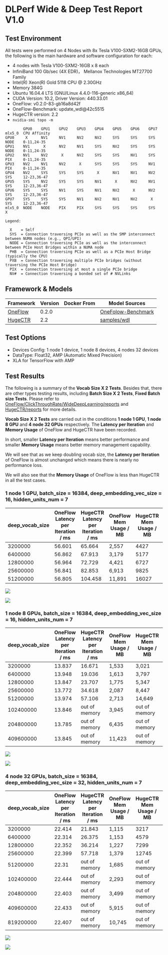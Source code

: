 # DLPerf Wide & Deep Test Report V1.0


## Test Environment

All tests were performed on 4 Nodes with 8x Tesla V100-SXM2-16GB GPUs, the following is the main hardware and software configuration for each:  

- 4 nodes with Tesla V100-SXM2-16GB x 8 each
- InfiniBand 100 Gb/sec (4X EDR)， Mellanox Technologies MT27700 Family
- Intel(R) Xeon(R) Gold 5118 CPU @ 2.30GHz
- Memory 384G
- Ubuntu 16.04.4 LTS (GNU/Linux 4.4.0-116-generic x86_64)
- CUDA Version: 10.2, Driver Version: 440.33.01
- OneFlow: v0.2.0-83-gb16a8d42f 
- OneFlow-Benchmark: update_wdl@42c5515
- HugeCTR version: 2.2
- `nvidia-smi topo -m`

```
        GPU0    GPU1    GPU2    GPU3    GPU4    GPU5    GPU6    GPU7    mlx5_0  CPU Affinity
GPU0     X      NV1     NV1     NV2     NV2     SYS     SYS     SYS     NODE    0-11,24-35
GPU1    NV1      X      NV2     NV1     SYS     NV2     SYS     SYS     NODE    0-11,24-35
GPU2    NV1     NV2      X      NV2     SYS     SYS     NV1     SYS     PIX     0-11,24-35
GPU3    NV2     NV1     NV2      X      SYS     SYS     SYS     NV1     PIX     0-11,24-35
GPU4    NV2     SYS     SYS     SYS      X      NV1     NV1     NV2     SYS     12-23,36-47
GPU5    SYS     NV2     SYS     SYS     NV1      X      NV2     NV1     SYS     12-23,36-47
GPU6    SYS     SYS     NV1     SYS     NV1     NV2      X      NV2     SYS     12-23,36-47
GPU7    SYS     SYS     SYS     NV1     NV2     NV1     NV2      X      SYS     12-23,36-47
mlx5_0  NODE    NODE    PIX     PIX     SYS     SYS     SYS     SYS      X

Legend:

  X    = Self
  SYS  = Connection traversing PCIe as well as the SMP interconnect between NUMA nodes (e.g., QPI/UPI)
  NODE = Connection traversing PCIe as well as the interconnect between PCIe Host Bridges within a NUMA node
  PHB  = Connection traversing PCIe as well as a PCIe Host Bridge (typically the CPU)
  PXB  = Connection traversing multiple PCIe bridges (without traversing the PCIe Host Bridge)
  PIX  = Connection traversing at most a single PCIe bridge
  NV#  = Connection traversing a bonded set of # NVLinks

```


## Framework & Models

| Framework | Version | Docker From |Model Sources|
| --------- | ------- | ----------- | ----------- |
|[OneFlow](https://github.com/Oneflow-Inc/oneflow/tree/v0.2.0)|0.2.0|             |[OneFolow-Benchmark](https://github.com/Oneflow-Inc/OneFlow-Benchmark/tree/v0.2.0/ClickThroughRate/WideDeepLearning)|
|[HugeCTR](https://github.com/NVIDIA/HugeCTR)| 2.2 ||[samples/wdl](https://github.com/NVIDIA/HugeCTR/tree/v2.2/samples/wdl)|

## Test Options
- Devices Config: 1 node 1 device, 1 node 8 devices, 4 nodes 32 devices
- DataType: Float32, AMP (Automatic Mixed Precision)
- XLA for TensorFlow with AMP

## Test Results
The following is a summary of the **Vocab Size X 2 Tests**. Besides that, there are other types testing results, including **Batch Size X 2 Tests**, **Fixed Batch size Tests**. Please refer to [OneFlow/ClickThroughRate/WideDeepLearning/reports](../OneFlow/ClickThroughRate/WideDeepLearning/reports) and [HugeCTR/reports](../HugeCTR/reports) for more details.

**Vocab Size X 2 Tests** are carried out in the conditions **1 node 1 GPU**, **1 node 8 GPU** and **4 node 32 GPUs** respectively. The **Latency per Iteration** and **Memory Usage** of OneFlow and HugeCTR have been recorded. 

In short, smaller **Latency per Iteration** means better performance and smaller **Memory Usage** means better memory management capability.

We will see that as we keep doubling vocab size, the **Latency per Iteration** of OneFlow is almost unchanged which means there is nearly no performance loss.

We will also see that the **Memory Usage** of OneFlow is less than HugeCTR in all the test cases.

### 1 node 1 GPU, batch_size = 16384, deep_embedding_vec_size = 16, hidden_units_num = 7

| deep_vocab_size | OneFlow Latency per Iteration / ms | HugeCTR Latency per Iteration / ms | OneFlow Mem Usage / MB | HugeCTR Mem Usage / MB | Mem Usage Ratio |
| --------------- | ---------------------------------- | ---------------------------------- | ---------------------- | ---------------------- |-----|
| 3200000         | 56.601                             | 65.664                             | 2,557                  | 4427                   |58% |
| 6400000         | 56.862                             | 67.913                             | 3,179                  | 5177                   | 61% |
| 12800000        | 56.964                             | 72.729                             | 4,421                  | 6727                   | 66% |
| 25600000        | 56.841                             | 82.853                             | 6,913                  | 9825                   | 70% |
| 51200000        | 56.805                             | 104.458                            | 11,891                 | 16027                  | 74% |

![](./imgs/wdl_vecx2_1n1g_latency.png)

![](./imgs/wdl_vecx2_1n1g_mem.png)

### 1 node 8 GPUs, batch_size = 16384, deep_embedding_vec_size = 16, hidden_units_num = 7

| deep_vocab_size | OneFlow Latency per Iteration / ms | HugeCTR Latency per Iteration / ms | OneFlow Mem Usage / MB | HugeCTR Mem Usage / MB | Mem Usage Ratio |
| --------------- | ---------------------------------- | ---------------------------------- | ---------------------- | ---------------------- |-----|
| 3200000   | 13.837 | 16.671 | 1,533  | 3,021  | 51% |
| 6400000   | 13.948 | 19.036 | 1,613  | 3,797  | 42% |
| 12800000  | 13.847 | 23.707 | 1,775  | 5,347  | 33% |
| 25600000  | 13.772 | 34.618 | 2,087  | 8,447  | 25% |
| 51200000  | 13.974 | 57.106 | 2,713  | 14,649 | 19% |
| 102400000 | 13.846 | out of memory | 3,945  | out of memory | - |
| 204800000 | 13.785 | out of memory | 6,435  | out of memory | - |
| 409600000 | 13.845 | out of memory | 11,423 | out of memory | - |

![](./imgs/wdl_vecx2_1n8g_latency.png)

![](./imgs/wdl_vecx2_1n8g_mem.png)

### 4 node 32 GPUs, batch_size = 16384, deep_embedding_vec_size = 32, hidden_units_num = 7

| deep_vocab_size | OneFlow Latency per Iteration / ms | HugeCTR Latency per Iteration / ms | OneFlow Mem Usage / MB | HugeCTR Mem Usage / MB | Mem Usage Ratio |
| --------------- | ---------------------------------- | ---------------------------------- | ---------------------- | ---------------------- |-----|
| 3200000   | 22.414 | 21.843        | 1,115  | 3217          | 35% |
| 6400000   | 22.314 | 26.375        | 1,153  | 4579          | 25% |
| 12800000  | 22.352 | 36.214        | 1,227  | 7299          | 17% |
| 25600000  | 22.399 | 57.718        | 1,379  | 12745         | 11% |
| 51200000  | 22.31  | out of memory | 1,685  | out of memory | - |
| 102400000 | 22.444 | out of memory | 2,293  | out of memory | - |
| 204800000 | 22.403 | out of memory | 3,499  | out of memory | - |
| 409600000 | 22.433 | out of memory | 5,915  | out of memory | - |
| 819200000 | 22.407 | out of memory | 10,745 | out of memory | - |

![](./imgs/wdl_vecx2_4n8g_latency.png)

![](./imgs/wdl_vecx2_4n8g_mem.png)